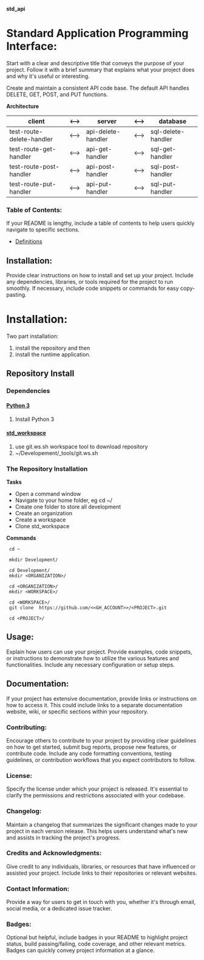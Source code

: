 __std_api__ 
# Standard Application Programming Interface:

Start with a clear and descriptive title that conveys the purpose of your project. 
Follow it with a brief summary that explains what your project does and why it's useful or interesting.

Create and maintain a consistent API code base.
The default API handles DELETE, GET, POST, and PUT functions.


__Architecture__

| client | <--> | server | <--> | database |
| ------ | -- | ------ | -- | -------- |
| test-route-delete-handler | <--> | api-delete-handler | <--> | sql-delete-handler |
| test-route-get-handler    | <--> | api-get-handler    | <--> | sql-get-handler |
| test-route-post-handler   | <--> | api-post-handler   | <--> | sql-post-handler |
| test-route-put-handler    | <--> | api-put-handler    | <--> | sql-put-handler |

### Table of Contents: 
If your README is lengthy, include a table of contents to help users quickly navigate to specific sections.

* [Definitions](definitions.md)

## Installation: 
Provide clear instructions on how to install and set up your project. 
Include any dependencies, libraries, or tools required for the project to run smoothly. 
If necessary, include code snippets or commands for easy copy-pasting.

# Installation: 
Two part installation: 
1. install the repository and then 
1. install the runtime application.

## Repository Install
### Dependencies
#### [Python 3](https://www.python.org/downloads/)
1. Install Python 3

#### [std_workspace](https://github.com/Wilfongjt/std_workspace.git)
1. use git.ws.sh workspace tool to download repository
1. ~/Developement/_tools/git.ws.sh

### The Repository Installation

__Tasks__

* Open a command window
* Navigate to your home folder, eg cd ~/
* Create one folder to store all development
* Create an organization
* Create a workspace
* Clone std_workspace
 
__Commands__
   
   ```commandline
    cd ~
    
    mkdir Development/

    cd Development/
    mkdir <ORGANIZATION>/
    
    cd <ORGANIZATION>/
    mkdir <WORKSPACE>/
    
    cd <WORKSPACE>/
    git clone  https://github.com/<<GH_ACCOUNT>>/<PROJECT>.git
    
    cd <PROJECT>/
   ```

## Usage: 
Explain how users can use your project. 
Provide examples, code snippets, or instructions to demonstrate how to utilize the various features and functionalities. 
Include any necessary configuration or setup steps.

## Documentation: 
If your project has extensive documentation, provide links or instructions on how to access it. 
This could include links to a separate documentation website, wiki, or specific sections within your repository.

### Contributing: 
Encourage others to contribute to your project by providing clear guidelines on how to get started, submit bug reports, propose new features, or contribute code. 
Include any code formatting conventions, testing guidelines, or contribution workflows that you expect contributors to follow.

### License: 
Specify the license under which your project is released. 
It's essential to clarify the permissions and restrictions associated with your codebase.

### Changelog: 
Maintain a changelog that summarizes the significant changes made to your project in each version release. 
This helps users understand what's new and assists in tracking the project's progress.

### Credits and Acknowledgments: 
Give credit to any individuals, libraries, or resources that have influenced or assisted your project. 
Include links to their repositories or relevant websites.

### Contact Information: 
Provide a way for users to get in touch with you, whether it's through email, social media, or a dedicated issue tracker.

### Badges: 
Optional but helpful, include badges in your README to highlight project status, build passing/failing, code coverage, and other relevant metrics. 
Badges can quickly convey project information at a glance.